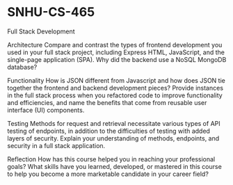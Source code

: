 # SNHU-CS-465
Full Stack Development

Architecture
Compare and contrast the types of frontend development you used in your full stack project, including Express HTML, JavaScript, and the single-page application (SPA).
Why did the backend use a NoSQL MongoDB database?


Functionality
How is JSON different from Javascript and how does JSON tie together the frontend and backend development pieces?
Provide instances in the full stack process when you refactored code to improve functionality and efficiencies, and name the benefits that come from reusable user interface (UI) components.


Testing
Methods for request and retrieval necessitate various types of API testing of endpoints, in addition to the difficulties of testing with added layers of security. Explain your understanding of methods, endpoints, and security in a full stack application.


Reflection
How has this course helped you in reaching your professional goals? What skills have you learned, developed, or mastered in this course to help you become a more marketable candidate in your career field?
